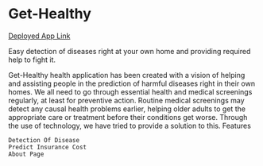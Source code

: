 # Get-Healthy
[Deployed App Link](https://main--jolly-bublanina-f06289.netlify.app/)

Easy detection of diseases right at your own home and providing required help to fight it.

Get-Healthy health application has been created with a vision of helping and assisting people in the prediction of harmful diseases right in their own homes. We all need to go through essential health and medical screenings regularly, at least for preventive action. Routine medical screenings may detect any causal health problems earlier, helping older adults to get the appropriate care or treatment before their conditions get worse. Through the use of technology, we have tried to provide a solution to this.
Features

    Detection Of Disease
    Predict Insurance Cost
    About Page

